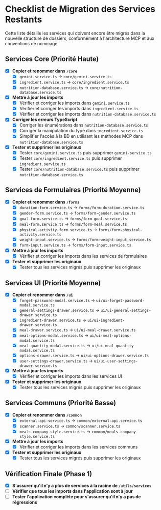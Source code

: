 # Checklist de Migration des Services Restants

Cette liste détaille les services qui doivent encore être migrés dans la nouvelle structure de dossiers, conformément à l'architecture MCP et aux conventions de nommage.

## Services Core (Priorité Haute)

- [x] **Copier et renommer dans `/core`**
  - [x] `gemini-service.ts` → `core/gemini.service.ts`
  - [x] `ingredient.service.ts` → `core/ingredient.service.ts`
  - [x] `nutrition-database.service.ts` → `core/nutrition-database.service.ts`

- [x] **Mettre à jour les imports**
  - [x] Vérifier et corriger les imports dans `gemini.service.ts`
  - [x] Vérifier et corriger les imports dans `ingredient.service.ts`
  - [x] Vérifier et corriger les imports dans `nutrition-database.service.ts`

- [x] **Corriger les erreurs TypeScript**
  - [x] Corriger les énumérations dans `nutrition-database.service.ts`
  - [x] Corriger la manipulation du type dans `ingredient.service.ts`
  - [x] Simplifier l'accès à la BD en utilisant les méthodes MCP dans `nutrition-database.service.ts`

- [x] **Tester et supprimer les originaux**
  - [x] Tester `core/gemini.service.ts` puis supprimer `gemini-service.ts`
  - [x] Tester `core/ingredient.service.ts` puis supprimer `ingredient.service.ts`
  - [x] Tester `core/nutrition-database.service.ts` puis supprimer `nutrition-database.service.ts`

## Services de Formulaires (Priorité Moyenne)

- [x] **Copier et renommer dans `/forms`**
  - [x] `duration-form.service.ts` → `forms/form-duration.service.ts`
  - [x] `gender-form.service.ts` → `forms/form-gender.service.ts`
  - [x] `goal-form.service.ts` → `forms/form-goal.service.ts`
  - [x] `meal-form.service.ts` → `forms/form-meal.service.ts`
  - [x] `physical-activity-form.service.ts` → `forms/form-physical-activity.service.ts`
  - [x] `weight-input.service.ts` → `forms/form-weight-input.service.ts`
  - [x] `form-input.service.ts` → `forms/form-input.service.ts`

- [x] **Mettre à jour les imports**
  - [x] Vérifier et corriger les imports dans les services de formulaires

- [x] **Tester et supprimer les originaux**
  - [x] Tester tous les services migrés puis supprimer les originaux

## Services UI (Priorité Moyenne)

- [x] **Copier et renommer dans `/ui`**
  - [x] `forget-password-modal.service.ts` → `ui/ui-forget-password-modal.service.ts`
  - [x] `general-settings-drawer.service.ts` → `ui/ui-general-settings-drawer.service.ts`
  - [x] `ingredient-drawer.service.ts` → `ui/ui-ingredient-drawer.service.ts`
  - [x] `meal-drawer.service.ts` → `ui/ui-meal-drawer.service.ts`
  - [x] `meal-options-modal.service.ts` → `ui/ui-meal-options-modal.service.ts`
  - [x] `meal-quantity-modal.service.ts` → `ui/ui-meal-quantity-modal.service.ts`
  - [x] `options-drawer.service.ts` → `ui/ui-options-drawer.service.ts`
  - [x] `user-settings-drawer.service.ts` → `ui/ui-user-settings-drawer.service.ts`

- [x] **Mettre à jour les imports**
  - [x] Vérifier et corriger les imports dans les services UI

- [x] **Tester et supprimer les originaux**
  - [x] Tester tous les services migrés puis supprimer les originaux

## Services Communs (Priorité Basse)

- [x] **Copier et renommer dans `/common`**
  - [x] `external-api-service.ts` → `common/external-api.service.ts`
  - [x] `scanner.service.ts` → `common/scanner.service.ts`
  - [x] `meals-company-style.service.ts` → `common/meals-company-style.service.ts`

- [x] **Mettre à jour les imports**
  - [x] Vérifier et corriger les imports dans les services communs

- [x] **Tester et supprimer les originaux**
  - [x] Tester tous les services migrés puis supprimer les originaux

## Vérification Finale (Phase 1)

- [x] **S'assurer qu'il n'y a plus de services à la racine de `/utils/services`**
- [ ] **Vérifier que tous les imports dans l'application sont à jour**
- [ ] **Tester l'application complète pour s'assurer qu'il n'y a pas de régressions**
